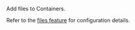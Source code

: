 Add files to Containers.

Refer to the [files feature](https://developer.humanitec.com/integration-and-extensions/workload-profiles/features/#humaniteccontainers---files) for configuration details.